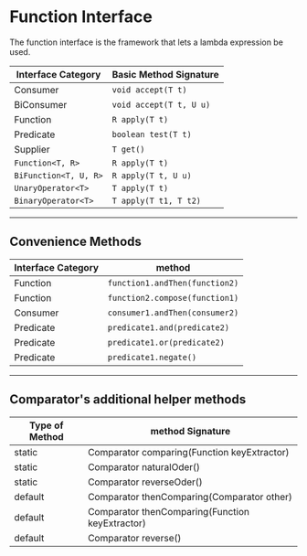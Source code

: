 # Function Interface

The function interface is the framework that lets a lambda expression be used.

| Interface Category | Basic Method Signature | 
| -------------------| -----------------------|
| Consumer           | `void accept(T t)`       |
| BiConsumer         | `void accept(T t, U u)`  |
| Function           | `R apply(T t)`          |
| Predicate          | `boolean test(T t)`      |
| Supplier           | `T get()`               |
| `Function<T, R>`     | `R apply(T t)`           |
| `BiFunction<T, U, R>` | `R apply(T t, U u)`      |
| `UnaryOperator<T>` | `T apply(T t)`           |
| `BinaryOperator<T>`   | `T apply(T t1, T t2)`      |

---

## Convenience Methods 

| Interface Category | method | 
| -------------------| --------------------------|
| Function           | `function1.andThen(function2)`|
| Function           | `function2.compose(function1)`|
| Consumer           | `consumer1.andThen(consumer2)`|
| Predicate          | `predicate1.and(predicate2)`  |
| Predicate          | `predicate1.or(predicate2)`   |
| Predicate          | `predicate1.negate()`       |

---

## Comparator's additional helper methods
| Type of Method | method Signature | 
| ---------------| -----------------|
| static | Comparator comparing(Function keyExtractor) |
| static | Comparator naturalOder() |
| static | Comparator reverseOder() |
| default | Comparator thenComparing(Comparator other) |
| default | Comparator thenComparing(Function keyExtractor) |
| default | Comparator reverse() |





